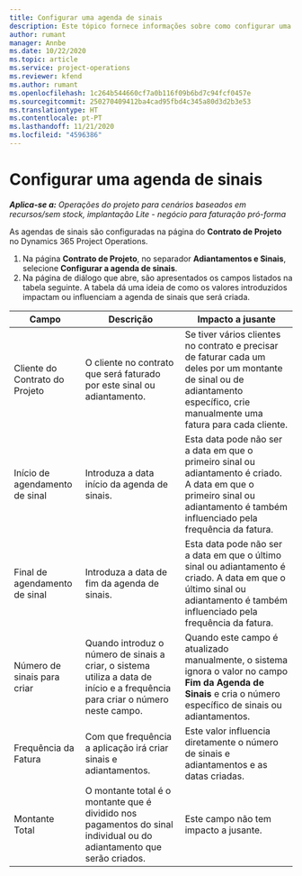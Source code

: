 ```yaml
---
title: Configurar uma agenda de sinais
description: Este tópico fornece informações sobre como configurar uma agenda de sinais no Project Operations.
author: rumant
manager: Annbe
ms.date: 10/22/2020
ms.topic: article
ms.service: project-operations
ms.reviewer: kfend
ms.author: rumant
ms.openlocfilehash: 1c264b544660cf7a0b116f09b6bd7c94fcf0457e
ms.sourcegitcommit: 250270409412ba4cad95fbd4c345a80d3d2b3e53
ms.translationtype: HT
ms.contentlocale: pt-PT
ms.lasthandoff: 11/21/2020
ms.locfileid: "4596386"
---
```

# <a name="set-up-a-retainer-schedule"></a>Configurar uma agenda de sinais

_**Aplica-se a:** Operações do projeto para cenários baseados em recursos/sem stock, implantação Lite - negócio para faturação pró-forma_

As agendas de sinais são configuradas na página do **Contrato de Projeto** no Dynamics 365 Project Operations.

1. Na página **Contrato de Projeto**, no separador **Adiantamentos e Sinais**, selecione **Configurar a agenda de sinais**.
2. Na página de diálogo que abre, são apresentados os campos listados na tabela seguinte. A tabela dá uma ideia de como os valores introduzidos impactam ou influenciam a agenda de sinais que será criada.

| Campo | Descrição | Impacto a jusante |
| --- | --- | --- |
| Cliente do Contrato do Projeto | O cliente no contrato que será faturado por este sinal ou adiantamento. | Se tiver vários clientes no contrato e precisar de faturar cada um deles por um montante de sinal ou de adiantamento específico, crie manualmente uma fatura para cada cliente. |
| Início de agendamento de sinal | Introduza a data início da agenda de sinais. | Esta data pode não ser a data em que o primeiro sinal ou adiantamento é criado. A data em que o primeiro sinal ou adiantamento é também influenciado pela frequência da fatura. |
| Final de agendamento de sinal | Introduza a data de fim da agenda de sinais. | Esta data pode não ser a data em que o último sinal ou adiantamento é criado. A data em que o último sinal ou adiantamento é também influenciado pela frequência da fatura. |
| Número de sinais para criar | Quando introduz o número de sinais a criar, o sistema utiliza a data de início e a frequência para criar o número neste campo. | Quando este campo é atualizado manualmente, o sistema ignora o valor no campo **Fim da Agenda de Sinais** e cria o número específico de sinais ou adiantamentos. |
| Frequência da Fatura | Com que frequência a aplicação irá criar sinais e adiantamentos. | Este valor influencia diretamente o número de sinais e adiantamentos e as datas criadas. |
| Montante Total | O montante total é o montante que é dividido nos pagamentos do sinal individual ou do adiantamento que serão criados. | Este campo não tem impacto a jusante. |
